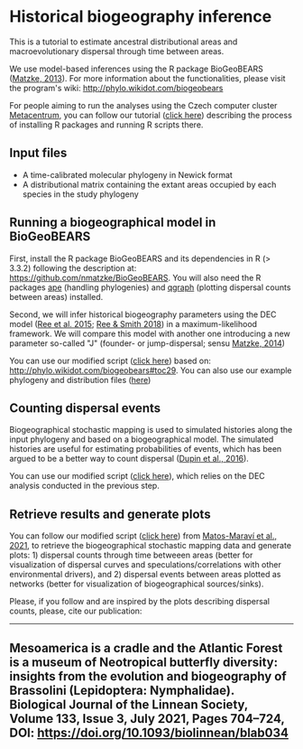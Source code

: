 # Historical biogeography inference

This is a tutorial to estimate ancestral distributional areas and macroevolutionary dispersal through time between areas.

We use model-based inferences using the R package BioGeoBEARS ([Matzke, 2013](https://doi.org/10.21425/F5FBG19694)). For more information about the functionalities, please visit the program's wiki: http://phylo.wikidot.com/biogeobears

For people aiming to run the analyses using the Czech computer cluster [Metacentrum](https://metavo.metacentrum.cz/en/index.html), you can follow our tutorial ([click here](https://github.com/pavelm14/lab_miscellaneous/tree/main/Rpackages)) describing the process of installing R packages and running R scripts there.

## Input files

- A time-calibrated molecular phylogeny in Newick format
- A distributional matrix containing the extant areas occupied by each species in the study phylogeny

## Running a biogeographical model in BioGeoBEARS

First, install the R package BioGeoBEARS and its dependencies in R (> 3.3.2) following the description at: https://github.com/nmatzke/BioGeoBEARS. You will also need the R packages [ape](https://doi.org/10.1093/bioinformatics/btg412) (handling phylogenies) and [qgraph](https://doi.org/10.18637/jss.v048.i04) (plotting dispersal counts between areas) installed.

Second, we will infer historical biogeography parameters using the DEC model ([Ree et al. 2015](https://doi.org/10.1111/j.0014-3820.2005.tb00940.x); [Ree & Smith 2018](https://doi.org/10.1080/10635150701883881)) in a maximum-likelihood framework. We will compare this model with another one introducing a new parameter so-called "J" (founder- or jump-dispersal; sensu [Matzke, 2014](http://dx.doi.org/10.1093/sysbio/syu056))

You can use our modified script ([click here](https://github.com/pavelm14/lab_miscellaneous/blob/main/biogeography/tutorial/DECvsDEC_J.R)) based on: http://phylo.wikidot.com/biogeobears#toc29. You can also use our example phylogeny and distribution files ([here](https://github.com/pavelm14/lab_miscellaneous/blob/main/biogeography/tutorial/))

## Counting dispersal events

Biogeographical stochastic mapping is used to simulated histories along the input phylogeny and based on a biogeographical model. The simulated histories are useful for estimating probabilities of events, which has been argued to be a better way to count dispersal ([Dupin et al., 2016](http://dx.doi.org/10.1111/jbi.12898)).

You can use our modified script ([click here](https://github.com/pavelm14/lab_miscellaneous/blob/main/biogeography/tutorial/Stochastic_Mapping_DEC.R)), which relies on the DEC analysis conducted in the previous step.

## Retrieve results and generate plots

You can follow our modified script ([click here](https://github.com/pavelm14/lab_miscellaneous/blob/main/biogeography/tutorial/Stochastic_Mapping_RetrieveResults.R)) from [Matos-Maraví et al., 2021](https://doi.org/10.1093/biolinnean/blab034), to retrieve the biogeographical stochastic mapping data and generate plots: 1) dispersal counts through time betweeen areas (better for visualization of dispersal curves and speculations/correlations with other environmental drivers), and 2) dispersal events between areas plotted as networks (better for visualization of biogeographical sources/sinks).

Please, if you follow and are inspired by the plots describing dispersal counts, please, cite our publication:

---
Mesoamerica is a cradle and the Atlantic Forest is a museum of Neotropical butterfly diversity: insights from the evolution and biogeography of Brassolini (Lepidoptera: Nymphalidae). Biological Journal of the Linnean Society, Volume 133, Issue 3, July 2021, Pages 704–724, DOI: https://doi.org/10.1093/biolinnean/blab034
---
